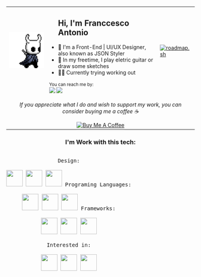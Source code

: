 <table align="center">
  <tr>
    <td>
      <img src="https://raw.githubusercontent.com/TanZng/TanZng/master/assets/hollor_knight3.gif" width="200"/>
    </td>
    <td>
      <ul style="list-style: outside;">
        <h2>Hi, I'm <b>Franccesco Antonio</b></h2>
        <li>🎨 I'm a Front-End | UI/UX Designer, also known as JSON Styler</li>
        <li>🎸 In my freetime, I play eletric guitar or draw some sketches</li>
        <li>🏋️‍♂ Currently trying working out</li>
      </ul>
        <small>You can reach me by: </small>
        <br />
        <a href="https://www.linkedin.com/in/franccesco-bordon"><img src="https://img.icons8.com/dusk/40/000000/linkedin.png"/></a>
        <a href="mailto:franccesco_@hotmail.com" target="_blank"><img src="https://img.icons8.com/dusk/40/000000/gmail.png"/></a>
    </td>
    <td>
      <a href="https://roadmap.sh">
        <img src="https://api.roadmap.sh/v1-badge/tall/64c0fe93fcdcf9c5d50e3742?variant=dark&roadmaps=frontend%2Cjavascript" alt="roadmap.sh"/>
      </a>
    </td>
  </tr>
  <tr>
    <td align="center" colspan="3">
      <p><i>If you appreciate what I do and wish to support my work, you can consider buying me a coffee ☕</i></p>
      <a href="https://www.buymeacoffee.com/tiesco" target="_blank">
        <img src="https://www.buymeacoffee.com/assets/img/custom_images/orange_img.png" alt="Buy Me A Coffee" style="height: 41px !important;width: 174px !important;box-shadow: 0px 3px 2px 0px rgba(190, 190, 190, 0.5) !important;-webkit-box-shadow: 0px 3px 2px 0px rgba(190, 190, 190, 0.5) !important;" >
      </a>
    </td>
  </tr>
</table>

<h3  align="center"><b>I'm Work with this tech: </b></h3>

<p style="display: inline-block;" align="center">
<kbd>
  <kbd>Design: </kbd>
  <br>
  <br>
  <img width="44" height="44" margin="auto" src="https://cdn.svgporn.com/logos/figma.svg" />
  <img width="44" height="44" margin="auto" src="https://cdn.svgporn.com/logos/html-5.svg" />
  <img width="44" height="44" margin="auto" src="https://cdn.svgporn.com/logos/css-3.svg" />
</kbd>
<kbd>
  <kbd>Programing Languages: </kbd>
  <br>
  <br>
  <img width="44" height="44" margin="auto" src="https://cdn.svgporn.com/logos/javascript.svg" />
  <img width="44" height="44" margin="auto" src="https://cdn.svgporn.com/logos/typescript-icon.svg" />
  <img width="44" height="44" margin="auto" src="https://cdn.svgporn.com/logos/java.svg" />
</kbd>
<kbd>
  <kbd>Frameworks: </kbd>
  <br>
  <br>
  <img width="44" height="44" margin="auto" src="https://cdn.svgporn.com/logos/tailwindcss-icon.svg" />
  <img width="44" height="44" margin="auto" src="https://cdn.svgporn.com/logos/bootstrap.svg" />
  <img width="44" height="44" margin="auto" src="https://cdn.svgporn.com/logos/sass.svg" />
</kbd>
  
<br />
<br />

<kbd>
  <kbd>Interested in: </kbd>
  <br>
  <br>
  <img width="44" height="44" margin="auto" src="https://cdn.svgporn.com/logos/docker-icon.svg" />
  <img width="44" height="44" margin="auto" src="https://cdn.svgporn.com/logos/mysql.svg" />
  <img width="44" height="44" margin="auto" src="https://cdn.svgporn.com/logos/postgresql.svg" />
</kbd>
</p>
